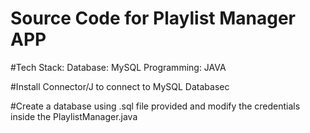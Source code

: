 # Source Code for Playlist Manager APP

#Tech Stack:
  Database: MySQL
  Programming: JAVA

#Install Connector/J to connect to MySQL Databasec

#Create a database using .sql file provided and modify the credentials inside the PlaylistManager.java
